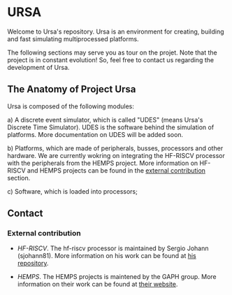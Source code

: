 # URSA

Welcome to Ursa's repository. Ursa is an environment for creating, building and fast simulating multiprocessed platforms. 

The following sections may serve you as tour on the projet. Note that the project is in constant evolution! So, feel free to contact us regarding the development of Ursa.

## The Anatomy of Project Ursa

Ursa is composed of the following modules:

a) A discrete event simulator, which is called "UDES" (means Ursa's Discrete Time Simulator). UDES is the software behind the simulation of platforms. More documentation on UDES will be added soon.

b) Platforms, which are made of peripherals, busses, processors and other hardware. We are currently wokring on integrating the HF-RISCV processor with the peripherals from the HEMPS project. More information on HF-RISCV and HEMPS projects can be found in the [external contribution]() section.

c) Software, which is loaded into processors;

## Contact

### External contribution

- *HF-RISCV*. The hf-riscv processor is maintained by Sergio Johann (sjohann81). More information on his work can be found at [his repository](https://github.com/sjohann81/hf-risc).

- *HEMPS*. The HEMPS projects is maintened by the GAPH group. More information on their work can be found at [their website](http://www.inf.pucrs.br/hemps/getting_started.html).

